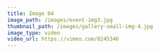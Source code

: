 ```yaml
---
title: Image 04
image_path: /images/event-img3.jpg
thumbnail_path: /images/gallery-small-img-4.jpg
image_type: video
video_url: https://vimeo.com/8245346
---
```

